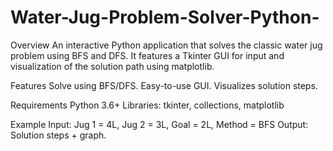 # Water-Jug-Problem-Solver-Python-
Overview
An interactive Python application that solves the classic water jug problem using BFS and DFS. It features a Tkinter GUI for input and visualization of the solution path using matplotlib.

Features
Solve using BFS/DFS.
Easy-to-use GUI.
Visualizes solution steps.

Requirements
Python 3.6+
Libraries: tkinter, collections, matplotlib

Example
Input: Jug 1 = 4L, Jug 2 = 3L, Goal = 2L, Method = BFS
Output: Solution steps + graph.

